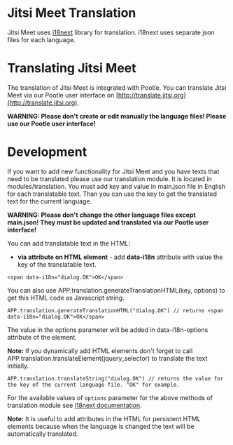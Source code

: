 Jitsi Meet Translation
==========================
Jitsi Meet uses [i18next](http://i18next.com) library for translation.
i18next uses separate json files for each language.


Translating Jitsi Meet
======================
The translation of Jitsi Meet is integrated with Pootle. You can translate Jitsi Meet via our Pootle user interface on
[http://translate.jitsi.org](http://translate.jitsi.org).

**WARNING: Please don't create or edit manually the language files! Please use our Pootle user interface!**

Development
===========
If you want to add new functionality for Jitsi Meet and you have texts that need to be translated please use our translation module.
It is located in modules/translation. You must add key and value in main.json file in English for each translatable text.
Than you can use the key to get the translated text for the current language.

**WARNING: Please don't change the other language files except main.json! They must be updated and translated via our Pootle user interface!**

You can add translatable text in the HTML:


* **via attribute on HTML element** - add **data-i18n** attribute with value the key of the translatable text.


 ```
 <span data-i18n="dialog.OK">OK</span>
 ```


 You can also use APP.translation.generateTranslationHTML(key, options) to get this HTML code as Javascript string.


 ```
 APP.translation.generateTranslationHTML("dialog.OK") // returns <span data-i18n="dialog.OK">OK</span>
 ```

 The value in the options parameter will be added in data-i18n-options attribute of the element.

 **Note:** If you dynamically add HTML elements don't forget to call APP.translation.translateElement(jquery_selector) to translate the text initially.


 ```
 APP.translation.translateString("dialog.OK") // returns the value for the key of the current language file. "OK" for example.
 ```

For the available values of ``options`` parameter for the above methods of translation module see [i18next documentation](http://i18next.com/pages/doc_features).

**Note:** It is useful to add attributes in the HTML for persistent HTML elements because when the language is changed the text will be automatically translated.





